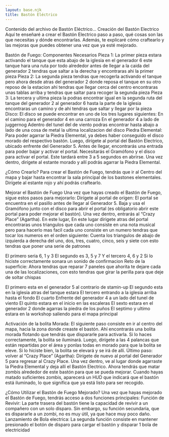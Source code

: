```yaml
---
layout: base.njk
title: Bastón Eléctrico
---
```


Contenido del archivo de Bastón Eléctrico...
Creación del Bastón Electrico
Aquí te enseñaré a crear el Bastón Electrico paso a paso, qué cosas son las que necesitas y dónde encontrarlas. Además, te explicaré cómo craftearlo y las mejoras que puedes obtener una vez que ya esté mejorado.

Bastón de Fuego: Componentes Necesarios
Pieza 1:
La primer pieza estara activando el tanque que esta abajo de la iglesia en el generador 6 este tanque hara una ruta por todo alrededor antes de llegar a la caida del generador 2 tendras que saltar a la derecha y encontraras ahi la primer pieza
Pieza 2:
La segunda pieza tendras que recogerla activando el tanque pero ahora desde atras del generador 2 donde reposa el tanque en su otro reposo de la estacion ahi tendras que llegar cerca del centro encontraras unas tablas arriba y tendras que saltar para recoger la segunda pieza
Pieza 3:
La tercera y ultima pieza la podras encontrar igual en la segunda ruta del tanque del generador 2 al generador 6 hasta la parte de la iglesia encontraras un camino y de ahi tendras que saltar y llegar por la pieza
Disco:
El disco se puede encontrar en uno de los tres lugares siguientes:
En el camino para el generador 4 en una carroza 
En el generador 4 a lado de juggernog
Adentro del tunel del de viento podras encontrar hasta abajo a lado de una cosa de metal la ultima localizacion del disco
Piedra Elemental:
Para poder agarrar la Piedra Elemental, ya debes haber conseguido el disco morado del respectivo bastón. Luego, dirígete al portal del Bastón Electrico, ubicado enfrente del Generador 5. Antes de llegar, encontrarás una entrada para poder bajar y activar el portal. Necesitarás el Gramófono y el disco para activar el portal. Este tardará entre 3 a 5 segundos en abrirse. Una vez dentro, dirígete al estante morado y allí podrás agarrar la Piedra Elemental.

¿Cómo Crearlo?
Para crear el Bastón de Fuego, tendrás que ir al Centro del mapa y bajar hasta encontrar la sala principal de los bastones elementales. Dirígete al estante rojo y ahí podrás craftearlo.

Mejorar el Bastón de Fuego
Una vez que hayas creado el Bastón de Fuego, sigue estos pasos para mejorarlo:
Dirígete al portal de origen: El portal se encuentra en el pasillo antes de llegar al Generador 5. Baja y usa el Gramófono junto con el disco para abrir el portal (es obligatorio abrir este portal para poder mejorar el bastón).
Una vez dentro, entrarás al “Crazy Place” (Agartha). En este lugar, En este lugar dirigete atras del portal encontraras unos triangulos que cada uno consiste en una nota musical pero para hacerlo mas facil cada uno consiste en un numero tendras que tocar los numeros en el orden siguiente:
Cuenta los triangulos de abajo de izquierda a derecha del uno, dos, tres, cuatro, cinco, seis y siete con esto tendras que poner una serie de patrones


El primero seria 6, 1 y 3
El segundo es 3, 5 y 7
Y el tercero 4, 6 y 2
Si lo hiciste correctamente sonara un sonido de confirmacion
Reto de la superficie: Ahora tendras que reparar 7 paneles que ahorita te dejare cada una de las localizaciones, con esto tendras que girar la perilla para que deje de soltar chispas


El primero esta en el generador 5 al contrario de stamin-up
El segundo esta en la iglesia atras del tanque estara
El tercero entrando a la iglesia arriba hasta el fondo
El cuarto Enfrente del generador 4 a un lado del tunel de viento
El quinto estara en el inicio en las escaleras
El sexto estara en el generador 2 donde agarras la piedra de los puños
El septimo y ultimo estara en la workshop saliendo para el mapa principal

Activación de la bolita Morada: El siguiente paso consiste en ir al centro del mapa, hacia la zona donde creaste el bastón. Ahí encontrarás una bolita morada flotando que tendrás que dispararle para activarla. Si lo haces correctamente, la bolita se iluminará. Luego, dirígete a las 4 palancas que están repartidas por el área y ponlas todas en morado para que la bolita se eleve. Si lo hiciste bien, la bolita se elevará y se irá de allí.
Último paso: volver al “Crazy Place” (Agartha): Dirígete de nuevo al portal del Generador 5 para regresar al Crazy Place. Una vez dentro, ve al lugar donde agarraste la Piedra Elemental y deja allí el Bastón Electrico. Ahora tendrás que matar zombis alrededor de este bastón para que se pueda mejorar. Cuando hayas matado suficientes zombis, aparecerá un HUD que indicará que el bastón está iluminado, lo que significa que ya está listo para ser recogido.

¿Cómo Utilizar el Bastón de Fuego Mejorado?
Una vez que hayas mejorado el Bastón de Fuego, tendrás acceso a dos funciones principales:
Función de Revivir: La parte trasera del bastón tiene la capacidad de revivir a un compañero con un solo disparo. Sin embargo, su función secundaria, que es dispararle a un zombi, no es muy útil, ya que hace muy poco daño.
Lanzamiento de Bola electrica: La segunda función consiste en mantener presionado el botón de disparo para cargar el bastón y disparar 1 bola de electricidad
